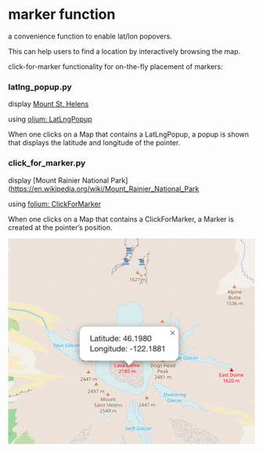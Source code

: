 marker function
===============

a convenience function to enable lat/lon popovers. 

This can help users to find a location by interactively browsing the map.

click-for-marker functionality for on-the-fly placement of markers:

### latlng_popup.py

display [Mount St. Helens](https://en.wikipedia.org/wiki/Mount_St._Helens)

using
[olium: LatLngPopup](https://python-visualization.github.io/folium/modules.html#folium.features.LatLngPopup)

When one clicks on a Map that contains a LatLngPopup, a popup is shown that displays the latitude and longitude of the pointer.

### click_for_marker.py

display [Mount Rainier National Park](https://en.wikipedia.org/wiki/Mount_Rainier_National_Park

using
[folium: ClickForMarker](https://python-visualization.github.io/folium/modules.html#folium.features.ClickForMarker)

When one clicks on a Map that contains a ClickForMarker, a Marker is created at the pointer’s position.

![latlng_popup](https://github.com/ohwada/World_Countries/blob/main/folium/examples/marker_function/screenshots/latlng_popup.png)

